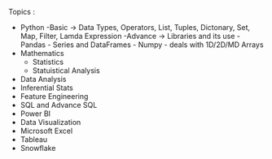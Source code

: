 Topics :
- Python
    -Basic -> Data Types, Operators, List, Tuples, Dictonary, Set, Map, Filter, Lamda Expression
    -Advance -> Libraries and its use
      - Pandas -  Series and DataFrames
      - Numpy - deals with 1D/2D/MD Arrays
- Mathematics
	- Statistics
	- Statuistical Analysis
- Data Analysis
- Inferential Stats
- Feature Engineering
- SQL and Advance SQL
- Power BI
- Data Visualization
- Microsoft Excel
- Tableau
- Snowflake
